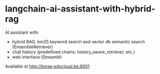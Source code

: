 # langchain-ai-assistant-with-hybrid-rag
AI assistant with:
- hybrid RAG: bm25 keyword search and vector db semantic search (EnsembleRetriever)
- chat history (predefined chains: history_aware_retriever, etc.)
- web interface (Streamlit)

Available at http://bmae.edocloud.be:8501
